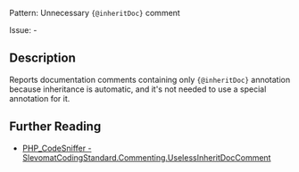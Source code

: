 Pattern: Unnecessary `{@inheritDoc}` comment

Issue: -

## Description

Reports documentation comments containing only `{@inheritDoc}` annotation because inheritance is automatic, and it's not needed to use a special annotation for it.

## Further Reading

* [PHP_CodeSniffer - SlevomatCodingStandard.Commenting.UselessInheritDocComment](https://github.com/slevomat/coding-standard/blob/master/doc/commenting.md#slevomatcodingstandardcommentinguselessinheritdoccomment-)